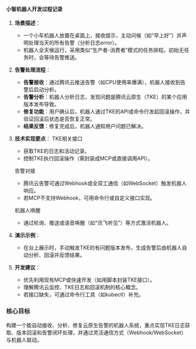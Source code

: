 
#### 小智机器人开发过程记录
1. **场景描述**：

   - 一个小车机器人放置在桌面上，接收提示，主动问候（如“早上好”）并声明处理当天的所有告警（分析日志error）。
   - 机器人全天候运行，采用类似“生产者-消费者”模式的任务排程。初始无任务时，会等待告警推送。

2. **告警处理流程**：

   - **告警接收**：通过腾讯云推送告警（如CPU使用率爆满），机器人接收到告警后启动分析。
   - **告警分析**：机器人分析日志，发现问题是腾讯云原生（TKE）的某个应用版本发布导致。
   - **修复功能**：用户确认后，机器人通过TKE的API或命令行发起回滚操作，并验证回滚后状态是否恢复正常。
   - **结果反馈**：修复完成后，机器人通知用户问题已解决。

3. **技术实现要点**：
     TKE相关接口
     - 获取TKE的日志和活动记录。
     - 控制TKE执行回滚操作（需封装成MCP或直接调用API）。

     告警对接

     - 腾讯云告警可通过Webhook或全双工通信（如WebSocket）触发机器人响应。
     - 若MCP不支持Webhook，可用命令行或自定义接口实现。

     机器人唤醒

     - 通过轮询、推送或语音唤醒（如“讯飞听见”）等方式激活机器人。

4. **演示示例**：

   - 在台上展示时，手动触发TKE的有问题版本发布，生成告警后由机器人自动分析、回滚并反馈结果。

5. **开发建议**：

   - 优先利用现有MCP或快速开发（如用脚本封装TKE接口）。
   - 理解腾讯云监控、TKE日志和回滚机制的核心概念。
   - 若接口缺失，可通过命令行工具（如kubectl）补充。

### 核心目标

构建一个能自动接收、分析、修复云原生告警的机器人系统，重点实现TKE日志获取、版本回滚和告警闭环处理，并通过灵活通信方式（Webhook/WebSocket）与机器人联动。
